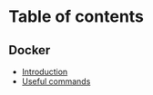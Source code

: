 # Table of contents

## Docker

* [Introduction](README.md)
* [Useful commands](docker/useful-commands.md)
